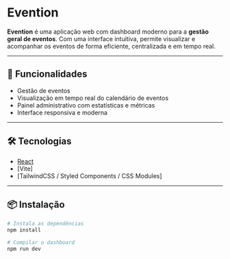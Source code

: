 # Evention

**Evention** é uma aplicação web com dashboard moderno para a **gestão geral de eventos**. Com uma interface intuitiva, permite visualizar e acompanhar os eventos de forma eficiente, centralizada e em tempo real.

---

## 🚀 Funcionalidades

- Gestão de eventos
- Visualização em tempo real do calendário de eventos
- Painel administrativo com estatísticas e métricas
- Interface responsiva e moderna

---

## 🛠️ Tecnologias

- [React](https://reactjs.org/)
- [Vite]
- [TailwindCSS / Styled Components / CSS Modules]

---

## 📦 Instalação

```bash
# Instala as dependências
npm install

# Compilar o dashboard
npm run dev
